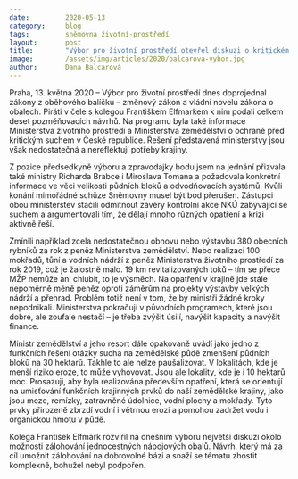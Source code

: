 ```yaml
---
date:         2020-05-13
category:     blog
tags:         sněmovna životní-prostředí
layout:       post
title:        "Výbor pro životní prostředí otevřel diskuzi o kritickém stavu sucha a zálohování PET lahví"
image:        /assets/img/articles/2020/balcarova-vybor.jpg
author:       Dana Balcarová
---  
```




Praha, 13. května 2020 – Výbor pro životní prostředí dnes doprojednal zákony z oběhového balíčku – změnový zákon a vládní novelu zákona o obalech. Piráti v čele s kolegou Františkem Elfmarkem k nim podali celkem deset pozměňovacích návrhů. Na programu byla také informace Ministerstva životního prostředí a Ministerstva zemědělství o ochraně před kritickým suchem v České republice. Řešení představená ministerstvy jsou však nedostatečná a nereflektují potřeby krajiny.

 

Z pozice předsedkyně výboru a zpravodajky bodu jsem na jednání přizvala také ministry Richarda Brabce i Miroslava Tomana a požadovala konkrétní informace ve věci velikosti půdních bloků a odvodňovacích systémů. Kvůli konání mimořádné schůze Sněmovny musel být bod přerušen. Zástupci obou ministerstev stačili odmítnout závěry kontrolní akce NKÚ zabývající se suchem a argumentovali tím, že dělají mnoho různých opatření a krizi aktivně řeší. 

 

Zmínili například zcela nedostatečnou obnovu nebo výstavbu 380 obecních rybníků za rok z peněz Ministerstva zemědělství. Nebo realizaci 100 mokřadů, tůní a vodních nádrží z peněz Ministerstva životního prostředí za rok 2019, což je žalostně málo. 19 km revitalizovaných toků – tím se přece MŽP nemůže ani chlubit, to je výsměch. Na opatření v krajině jde stále nepoměrně méně peněz oproti záměrům na projekty výstavby velkých nádrží a přehrad. Problém totiž není v tom, že by ministři žádné kroky nepodnikali. Ministerstva pokračují v původních programech, které jsou dobré, ale zoufale nestačí – je třeba zvýšit úsilí, navýšit kapacity a navýšit finance.

 

Ministr zemědělství a jeho resort dále opakovaně uvádí jako jedno z funkčních řešení otázky sucha na zemědělské půdě zmenšení půdních bloků na 30 hektarů. Takhle to ale nelze paušalizovat. V lokalitách, kde je menší riziko eroze, to může vyhovovat. Jsou ale lokality, kde je i 10 hektarů moc. Prosazuji, aby byla realizována především opatření, která se orientují na umisťování funkčních krajinných prvků do naší zemědělské krajiny, jako jsou meze, remízky, zatravněné údolnice, vodní plochy a mokřady. Tyto prvky přirozeně zbrzdí vodní i větrnou erozi a pomohou zadržet vodu i organickou hmotu v půdě.

 

Kolega František Elfmark rozvířil na dnešním výboru největší diskuzi okolo možnosti zálohování jednocestných nápojových obalů. Návrh, který má za cíl umožnit zálohování na dobrovolné bázi a snaží se tématu zhostit komplexně, bohužel nebyl podpořen. 

 
